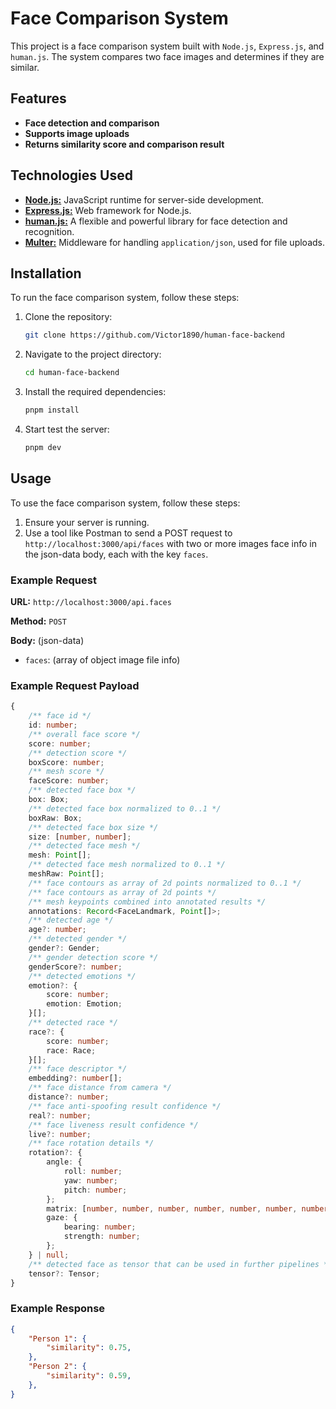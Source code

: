 # Face Comparison System

This project is a face comparison system built with `Node.js`, `Express.js`, and `human.js`. The system compares two face images and determines if they are similar.

## Features

- **Face detection and comparison**
- **Supports image uploads**
- **Returns similarity score and comparison result**

## Technologies Used

- [**Node.js:**](https://nodejs.org/en) JavaScript runtime for server-side development.
- [**Express.js:**](https://expressjs.com/) Web framework for Node.js.
- [**human.js:**](https://github.com/vladmandic/human) A flexible and powerful library for face detection and recognition.
- [**Multer:**](https://www.npmjs.com/package/multer) Middleware for handling `application/json`, used for file uploads.

## Installation

To run the face comparison system, follow these steps:

1. Clone the repository:
    ```bash
    git clone https://github.com/Victor1890/human-face-backend
    ```

2. Navigate to the project directory:
    ```bash
    cd human-face-backend
    ```

3. Install the required dependencies:
    ```bash
    pnpm install
    ```

4. Start test the server:
    ```bash
    pnpm dev
    ```

## Usage

To use the face comparison system, follow these steps:

1. Ensure your server is running.
2. Use a tool like Postman to send a POST request to `http://localhost:3000/api/faces` with two or more images face info in the json-data body, each with the key `faces`.

### Example Request

**URL:** `http://localhost:3000/api.faces`

**Method:** `POST`

**Body:** (json-data)
- `faces`: (array of object image file info)

### Example Request Payload
```ts
{
    /** face id */
    id: number;
    /** overall face score */
    score: number;
    /** detection score */
    boxScore: number;
    /** mesh score */
    faceScore: number;
    /** detected face box */
    box: Box;
    /** detected face box normalized to 0..1 */
    boxRaw: Box;
    /** detected face box size */
    size: [number, number];
    /** detected face mesh */
    mesh: Point[];
    /** detected face mesh normalized to 0..1 */
    meshRaw: Point[];
    /** face contours as array of 2d points normalized to 0..1 */
    /** face contours as array of 2d points */
    /** mesh keypoints combined into annotated results */
    annotations: Record<FaceLandmark, Point[]>;
    /** detected age */
    age?: number;
    /** detected gender */
    gender?: Gender;
    /** gender detection score */
    genderScore?: number;
    /** detected emotions */
    emotion?: {
        score: number;
        emotion: Emotion;
    }[];
    /** detected race */
    race?: {
        score: number;
        race: Race;
    }[];
    /** face descriptor */
    embedding?: number[];
    /** face distance from camera */
    distance?: number;
    /** face anti-spoofing result confidence */
    real?: number;
    /** face liveness result confidence */
    live?: number;
    /** face rotation details */
    rotation?: {
        angle: {
            roll: number;
            yaw: number;
            pitch: number;
        };
        matrix: [number, number, number, number, number, number, number, number, number];
        gaze: {
            bearing: number;
            strength: number;
        };
    } | null;
    /** detected face as tensor that can be used in further pipelines */
    tensor?: Tensor;
}
```

### Example Response

```json
{
    "Person 1": {
        "similarity": 0.75,
    },
    "Person 2": {
        "similarity": 0.59,
    },
}
